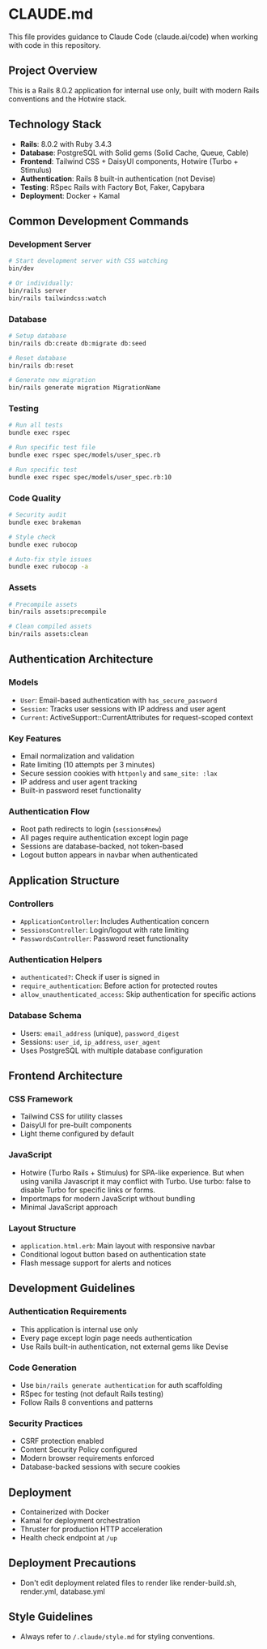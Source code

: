 # CLAUDE.md

This file provides guidance to Claude Code (claude.ai/code) when working with code in this repository.

## Project Overview
This is a Rails 8.0.2 application for internal use only, built with modern Rails conventions and the Hotwire stack.

## Technology Stack
- **Rails**: 8.0.2 with Ruby 3.4.3
- **Database**: PostgreSQL with Solid gems (Solid Cache, Queue, Cable)
- **Frontend**: Tailwind CSS + DaisyUI components, Hotwire (Turbo + Stimulus)
- **Authentication**: Rails 8 built-in authentication (not Devise)
- **Testing**: RSpec Rails with Factory Bot, Faker, Capybara
- **Deployment**: Docker + Kamal

## Common Development Commands

### Development Server
```bash
# Start development server with CSS watching
bin/dev

# Or individually:
bin/rails server
bin/rails tailwindcss:watch
```

### Database
```bash
# Setup database
bin/rails db:create db:migrate db:seed

# Reset database
bin/rails db:reset

# Generate new migration
bin/rails generate migration MigrationName
```

### Testing
```bash
# Run all tests
bundle exec rspec

# Run specific test file
bundle exec rspec spec/models/user_spec.rb

# Run specific test
bundle exec rspec spec/models/user_spec.rb:10
```

### Code Quality
```bash
# Security audit
bundle exec brakeman

# Style check
bundle exec rubocop

# Auto-fix style issues
bundle exec rubocop -a
```

### Assets
```bash
# Precompile assets
bin/rails assets:precompile

# Clean compiled assets
bin/rails assets:clean
```

## Authentication Architecture

### Models
- `User`: Email-based authentication with `has_secure_password`
- `Session`: Tracks user sessions with IP address and user agent
- `Current`: ActiveSupport::CurrentAttributes for request-scoped context

### Key Features
- Email normalization and validation
- Rate limiting (10 attempts per 3 minutes)
- Secure session cookies with `httponly` and `same_site: :lax`
- IP address and user agent tracking
- Built-in password reset functionality

### Authentication Flow
- Root path redirects to login (`sessions#new`)
- All pages require authentication except login page
- Sessions are database-backed, not token-based
- Logout button appears in navbar when authenticated

## Application Structure

### Controllers
- `ApplicationController`: Includes Authentication concern
- `SessionsController`: Login/logout with rate limiting
- `PasswordsController`: Password reset functionality

### Authentication Helpers
- `authenticated?`: Check if user is signed in
- `require_authentication`: Before action for protected routes
- `allow_unauthenticated_access`: Skip authentication for specific actions

### Database Schema
- Users: `email_address` (unique), `password_digest`
- Sessions: `user_id`, `ip_address`, `user_agent`
- Uses PostgreSQL with multiple database configuration

## Frontend Architecture

### CSS Framework
- Tailwind CSS for utility classes
- DaisyUI for pre-built components
- Light theme configured by default

### JavaScript
- Hotwire (Turbo Rails + Stimulus) for SPA-like experience. But when using vanilla Javascript it may conflict with Turbo. Use turbo: false to disable Turbo for specific links or forms.
- Importmaps for modern JavaScript without bundling
- Minimal JavaScript approach

### Layout Structure
- `application.html.erb`: Main layout with responsive navbar
- Conditional logout button based on authentication state
- Flash message support for alerts and notices

## Development Guidelines

### Authentication Requirements
- This application is internal use only
- Every page except login page needs authentication
- Use Rails built-in authentication, not external gems like Devise

### Code Generation
- Use `bin/rails generate authentication` for auth scaffolding
- RSpec for testing (not default Rails testing)
- Follow Rails 8 conventions and patterns

### Security Practices
- CSRF protection enabled
- Content Security Policy configured
- Modern browser requirements enforced
- Database-backed sessions with secure cookies

## Deployment
- Containerized with Docker
- Kamal for deployment orchestration
- Thruster for production HTTP acceleration
- Health check endpoint at `/up`

## Deployment Precautions
- Don't edit deployment related files to render like render-build.sh, render.yml, database.yml


## Style Guidelines
- Always refer to `/.claude/style.md` for styling conventions.
